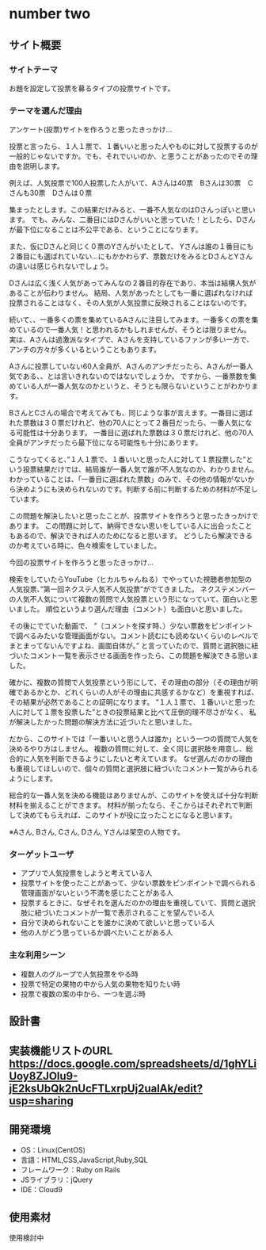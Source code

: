 # number two

## サイト概要
### サイトテーマ
お題を設定して投票を募るタイプの投票サイトです。

### テーマを選んだ理由
アンケート(投票)サイトを作ろうと思ったきっかけ...

投票と言ったら、１人１票で、１番いいと思った人やものに対して投票するのが一般的じゃないですか。でも、それでいいのか、と思うことがあったのでその理由を説明します。

例えば、人気投票で100人投票した人がいて、Aさんは40票　Bさんは30票　Cさんも30票　Dさんは０票

集まったとします。この結果だけみると、一番不人気なのはDさんっぽいと思います。
でも、みんな、二番目にはDさんがいいと思っていた！としたら、Dさんが最下位になることは不公平である、ということになります。

また、仮にDさんと同じく０票のYさんがいたとして、
Yさんは誰の１番目にも２番目にも選ばれていない...にもかかわらず、票数だけをみるとDさんとYさんの違いは感じられないでしょう。

Dさんは広く浅く人気があってみんなの２番目的存在であり、本当は結構人気があることが伝わりません。
結局、人気があったとしても一番に選ばれなければ投票されることはなく、その人気が人気投票に反映されることはないのです。

続いて、、一番多くの票を集めているAさんに注目してみます。一番多くの票を集めているので一番人気！と思われるかもしれませんが、そうとは限りません。
実は、Aさんは過激派なタイプで、Aさんを支持しているファンが多い一方で、アンチの方々が多くいるということもあります。

Aさんに投票していない60人全員が、Aさんのアンチだったら、Aさんが一番人気である、、とは言いきれないのではないでしょうか。
ですから、一番票数を集めている人が一番人気なのかというと、そうとも限らないということがわかります。

BさんとCさんの場合で考えてみても、同じような事が言えます。一番目に選ばれた票数は３０票だけれど、他の70人にとって２番目だったら、一番人気になる可能性は十分あります。
一番目に選ばれた票数は３０票だけれど、他の70人全員がアンチだったら最下位になる可能性も十分にあります。

こうなってくると、”１人１票で、１番いいと思った人に対して１票投票した”という投票結果だけでは、結局誰が一番人気で誰が不人気なのか、わかりません。
わかっていることは、「一番目に選ばれた票数」のみで、その他の情報がないから決めようにも決められないのです。判断する前に判断するための材料が不足しています。

この問題を解決したいと思ったことが、投票サイトを作ろうと思ったきっかけであります。
この問題に対して、納得できない思いをしている人に出会ったこともあるので、解決できれば人のためになると思います。
どうしたら解決できるのか考えている時に、色々検索をしていました。


今回の投票サイトを作ろうと思ったきっかけ...

検索をしていたらYouTube（ヒカルちゃんねる）でやっていた視聴者参加型の人気投票、”第一回ネクステ人気不人気投票”がでてきました。
ネクステメンバーの人気不人気について複数の質問で人気投票という形になっていて、面白いと思いました。
順位というより選んだ理由（コメント）も面白いと思いました。

その後にでていた動画で、
”（コメントを探す時、）少ない票数をピンポイントで調べるみたいな管理画面がない。コメント読むにも読めないくらいのレベルでまとまってないんですよね、画面自体が。”
と言っていたので、質問と選択肢に紐づいたコメント一覧を表示させる画面を作ったら、この問題を解決できる思いました。

確かに、複数の質問で人気投票という形にして、その理由の部分（その理由が明確であるかとか、どれくらいの人がその理由に共感するかなど）を重視すれば、その結果が必然であることの証明になります。
”１人１票で、１番いいと思った人に対して１票を投票した”ときの投票結果と比べて圧倒的理不尽さがなく、
私が解決したかった問題の解決方法に近づいたと思いました。

だから、このサイトでは「一番いいと思う人は誰か」という一つの質問で人気を決めるやり方はしません。
複数の質問に対して、全く同じ選択肢を用意し、総合的に人気を判断できるようにしたいと考えています。
なぜ選んだのかの理由も重視してほしいので、個々の質問と選択肢に紐づいたコメント一覧がみられるようにします。

総合的な一番人気を決める機能はありませんが、このサイトを使えば十分な判断材料を揃えることができます。
材料が揃ったなら、そこからはそれぞれで判断して決めてもらえれば、このサイトが役に立ったことになると思います。


※Aさん, Bさん, Cさん, Dさん, Yさんは架空の人物です。


### ターゲットユーザ
- アプリで人気投票をしようと考えている人
- 投票サイトを使ったことがあって、少ない票数をピンポイントで調べられる管理画面がないという不満を感じたことがある人
- 投票するときに、なぜそれを選んだのかの理由を重視していて、質問と選択肢に紐づいたコメントが一覧で表示されることを望んでいる人
- 自分で決められないことを誰かに決めて欲しいと思っている人
- 他の人がどう思っているか調べたいことがある人


### 主な利用シーン
- 複数人のグループで人気投票をやる時
- 投票で特定の果物の中から人気の果物を知りたい時
- 投票で複数の案の中から、一つを選ぶ時


## 設計書

## 実装機能リストのURL https://docs.google.com/spreadsheets/d/1ghYLiUoy8ZJOlu9-jE2ksUbQk2nUcFTLxrpUj2ualAk/edit?usp=sharing


## 開発環境
- OS：Linux(CentOS)
- 言語：HTML,CSS,JavaScript,Ruby,SQL
- フレームワーク：Ruby on Rails
- JSライブラリ：jQuery
- IDE：Cloud9

## 使用素材
使用検討中
